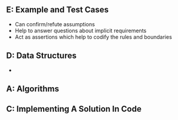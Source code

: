 ## E: Example and Test Cases

- Can confirm/refute assumptions
- Help to answer questions about implicit requirements
- Act as assertions which help to codify the rules and boundaries

## D: Data Structures

- 

## A: Algorithms



## C: Implementing A Solution In Code





